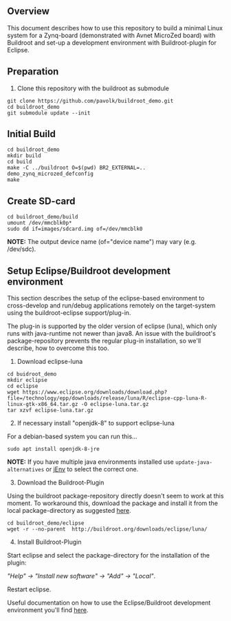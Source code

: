 ## Overview

This document describes how to use this repository to build a minimal Linux system for a Zynq-board (demonstrated with Avnet MicroZed board) with Buildroot and set-up a development environment with Buildroot-plugin for Eclipse.

## Preparation

1. Clone this repository with the buildroot as submodule

```
git clone https://github.com/pavolk/buildroot_demo.git
cd buildroot_demo
git submodule update --init
```

## Initial Build

```
cd buildroot_demo
mkdir build
cd build
make -C ../buildroot O=$(pwd) BR2_EXTERNAL=.. demo_zynq_microzed_defconfig
make
```

## Create SD-card

```
cd buildroot_demo/build
umount /dev/mmcblk0p*
sudo dd if=images/sdcard.img of=/dev/mmcblk0
```

**NOTE:** The output device name (of="device name") may vary (e.g. /dev/sdc).


## Setup Eclipse/Buildroot development environment

This section describes the setup of the eclipse-based environment to cross-develop and run/debug applications remotely on the target-system using the buildroot-eclipse support/plug-in.

The plug-in is supported by the older version of eclipse (luna), which only runs with java-runtime not newer than java8. An issue with the buildroot's package-repository prevents the regular plug-in installation, so we'll describe, how to overcome this too.

1. Download eclipse-luna

```
cd buidroot_demo
mkdir eclipse
cd eclipse
wget https://www.eclipse.org/downloads/download.php?file=/technology/epp/downloads/release/luna/R/eclipse-cpp-luna-R-linux-gtk-x86_64.tar.gz -O eclipse-luna.tar.gz
tar xzvf eclipse-luna.tar.gz
```

2. If necessary install "openjdk-8" to support eclipse-luna

For a debian-based system you can run this...
```
sudo apt install openjdk-8-jre
```

**NOTE:** If you have multiple java environments installed use ```update-java-alternatives``` or [jEnv](http://www.jenv.be/) to select the correct one.

3. Download the Buildroot-Plugin

Using the buildroot package-repository directly doesn't seem to work at this moment. To workaround this, download the package and install it from the local package-directory as suggested [here](https://github.com/mbats/eclipse-buildroot-bundle/issues/20).

```
cd buildroot_demo/eclipse
wget -r --no-parent  http://buildroot.org/downloads/eclipse/luna/
```

4. Install Buildroot-Plugin

Start eclipse and select the package-directory for the installation of the plugin:

*"Help" -> "Install new software" -> "Add" -> "Local"*.

Restart eclipse.

Useful documentation on how to use the Eclipse/Buildroot development environment you'll find [here](https://github.com/mbats/eclipse-buildroot-bundle/wiki).
